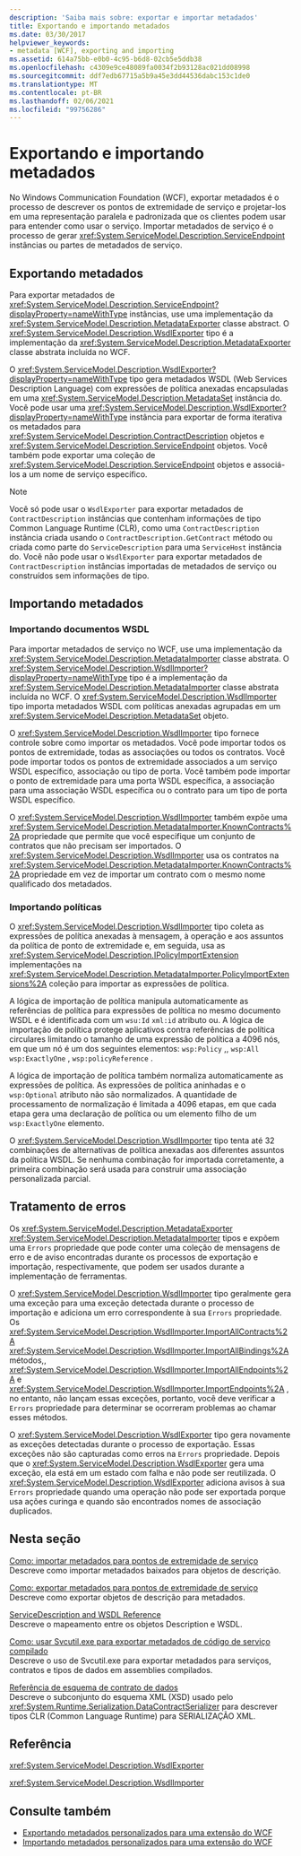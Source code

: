 ```yaml
---
description: 'Saiba mais sobre: exportar e importar metadados'
title: Exportando e importando metadados
ms.date: 03/30/2017
helpviewer_keywords:
- metadata [WCF], exporting and importing
ms.assetid: 614a75bb-e0b0-4c95-b6d8-02cb5e5ddb38
ms.openlocfilehash: c4309e9ce48089fa0034f2b93128ac021dd08998
ms.sourcegitcommit: ddf7edb67715a5b9a45e3dd44536dabc153c1de0
ms.translationtype: MT
ms.contentlocale: pt-BR
ms.lasthandoff: 02/06/2021
ms.locfileid: "99756286"
---
```

# <a name="exporting-and-importing-metadata"></a>Exportando e importando metadados

No Windows Communication Foundation (WCF), exportar metadados é o processo de descrever os pontos de extremidade de serviço e projetar-los em uma representação paralela e padronizada que os clientes podem usar para entender como usar o serviço. Importar metadados de serviço é o processo de gerar <xref:System.ServiceModel.Description.ServiceEndpoint> instâncias ou partes de metadados de serviço.  
  
## <a name="exporting-metadata"></a>Exportando metadados  

 Para exportar metadados de <xref:System.ServiceModel.Description.ServiceEndpoint?displayProperty=nameWithType> instâncias, use uma implementação da <xref:System.ServiceModel.Description.MetadataExporter> classe abstract. O <xref:System.ServiceModel.Description.WsdlExporter> tipo é a implementação da <xref:System.ServiceModel.Description.MetadataExporter> classe abstrata incluída no WCF.  
  
 O <xref:System.ServiceModel.Description.WsdlExporter?displayProperty=nameWithType> tipo gera metadados WSDL (Web Services Description Language) com expressões de política anexadas encapsuladas em uma <xref:System.ServiceModel.Description.MetadataSet> instância do. Você pode usar uma <xref:System.ServiceModel.Description.WsdlExporter?displayProperty=nameWithType> instância para exportar de forma iterativa os metadados para <xref:System.ServiceModel.Description.ContractDescription> objetos e <xref:System.ServiceModel.Description.ServiceEndpoint> objetos. Você também pode exportar uma coleção de <xref:System.ServiceModel.Description.ServiceEndpoint> objetos e associá-los a um nome de serviço específico.  
  
> [!NOTE]
> Você só pode usar o `WsdlExporter` para exportar metadados de `ContractDescription` instâncias que contenham informações de tipo Common Language Runtime (CLR), como uma `ContractDescription` instância criada usando o `ContractDescription.GetContract` método ou criada como parte do `ServiceDescription` para uma `ServiceHost` instância do. Você não pode usar o `WsdlExporter` para exportar metadados de `ContractDescription` instâncias importadas de metadados de serviço ou construídos sem informações de tipo.  
  
## <a name="importing-metadata"></a>Importando metadados  
  
### <a name="importing-wsdl-documents"></a>Importando documentos WSDL  

 Para importar metadados de serviço no WCF, use uma implementação da <xref:System.ServiceModel.Description.MetadataImporter> classe abstrata. O <xref:System.ServiceModel.Description.WsdlImporter?displayProperty=nameWithType> tipo é a implementação da <xref:System.ServiceModel.Description.MetadataImporter> classe abstrata incluída no WCF. O <xref:System.ServiceModel.Description.WsdlImporter> tipo importa metadados WSDL com políticas anexadas agrupadas em um <xref:System.ServiceModel.Description.MetadataSet> objeto.  
  
 O <xref:System.ServiceModel.Description.WsdlImporter> tipo fornece controle sobre como importar os metadados. Você pode importar todos os pontos de extremidade, todas as associações ou todos os contratos. Você pode importar todos os pontos de extremidade associados a um serviço WSDL específico, associação ou tipo de porta. Você também pode importar o ponto de extremidade para uma porta WSDL específica, a associação para uma associação WSDL específica ou o contrato para um tipo de porta WSDL específico.  
  
 O <xref:System.ServiceModel.Description.WsdlImporter> também expõe uma <xref:System.ServiceModel.Description.MetadataImporter.KnownContracts%2A> propriedade que permite que você especifique um conjunto de contratos que não precisam ser importados. O <xref:System.ServiceModel.Description.WsdlImporter> usa os contratos na <xref:System.ServiceModel.Description.MetadataImporter.KnownContracts%2A> propriedade em vez de importar um contrato com o mesmo nome qualificado dos metadados.  
  
### <a name="importing-policies"></a>Importando políticas  

 O <xref:System.ServiceModel.Description.WsdlImporter> tipo coleta as expressões de política anexadas à mensagem, à operação e aos assuntos da política de ponto de extremidade e, em seguida, usa as <xref:System.ServiceModel.Description.IPolicyImportExtension> implementações na <xref:System.ServiceModel.Description.MetadataImporter.PolicyImportExtensions%2A> coleção para importar as expressões de política.  
  
 A lógica de importação de política manipula automaticamente as referências de política para expressões de política no mesmo documento WSDL e é identificada com um `wsu:Id` `xml:id` atributo ou. A lógica de importação de política protege aplicativos contra referências de política circulares limitando o tamanho de uma expressão de política a 4096 nós, em que um nó é um dos seguintes elementos: `wsp:Policy` ,, `wsp:All` `wsp:ExactlyOne` , `wsp:policyReference` .  
  
 A lógica de importação de política também normaliza automaticamente as expressões de política. As expressões de política aninhadas e o `wsp:Optional` atributo não são normalizados. A quantidade de processamento de normalização é limitada a 4096 etapas, em que cada etapa gera uma declaração de política ou um elemento filho de um `wsp:ExactlyOne` elemento.  
  
 O <xref:System.ServiceModel.Description.WsdlImporter> tipo tenta até 32 combinações de alternativas de política anexadas aos diferentes assuntos da política WSDL. Se nenhuma combinação for importada corretamente, a primeira combinação será usada para construir uma associação personalizada parcial.  
  
## <a name="error-handling"></a>Tratamento de erros  

 Os <xref:System.ServiceModel.Description.MetadataExporter> <xref:System.ServiceModel.Description.MetadataImporter> tipos e expõem uma `Errors` propriedade que pode conter uma coleção de mensagens de erro e de aviso encontradas durante os processos de exportação e importação, respectivamente, que podem ser usados durante a implementação de ferramentas.  
  
 O <xref:System.ServiceModel.Description.WsdlImporter> tipo geralmente gera uma exceção para uma exceção detectada durante o processo de importação e adiciona um erro correspondente à sua `Errors` propriedade. Os <xref:System.ServiceModel.Description.WsdlImporter.ImportAllContracts%2A> <xref:System.ServiceModel.Description.WsdlImporter.ImportAllBindings%2A> métodos,, <xref:System.ServiceModel.Description.WsdlImporter.ImportAllEndpoints%2A> e <xref:System.ServiceModel.Description.WsdlImporter.ImportEndpoints%2A> , no entanto, não lançam essas exceções, portanto, você deve verificar a `Errors` propriedade para determinar se ocorreram problemas ao chamar esses métodos.  
  
 O <xref:System.ServiceModel.Description.WsdlExporter> tipo gera novamente as exceções detectadas durante o processo de exportação. Essas exceções não são capturadas como erros na `Errors` propriedade. Depois que o <xref:System.ServiceModel.Description.WsdlExporter> gera uma exceção, ela está em um estado com falha e não pode ser reutilizada. O <xref:System.ServiceModel.Description.WsdlExporter> adiciona avisos à sua `Errors` propriedade quando uma operação não pode ser exportada porque usa ações curinga e quando são encontrados nomes de associação duplicados.  
  
## <a name="in-this-section"></a>Nesta seção  

 [Como: importar metadados para pontos de extremidade de serviço](how-to-import-metadata-into-service-endpoints.md)  
 Descreve como importar metadados baixados para objetos de descrição.  
  
 [Como: exportar metadados para pontos de extremidade de serviço](how-to-export-metadata-from-service-endpoints.md)  
 Descreve como exportar objetos de descrição para metadados.  
  
 [ServiceDescription and WSDL Reference](servicedescription-and-wsdl-reference.md)  
 Descreve o mapeamento entre os objetos Description e WSDL.  
  
 [Como: usar Svcutil.exe para exportar metadados de código de serviço compilado](how-to-use-svcutil-exe-to-export-metadata-from-compiled-service-code.md)  
 Descreve o uso de Svcutil.exe para exportar metadados para serviços, contratos e tipos de dados em assemblies compilados.  
  
 [Referência de esquema de contrato de dados](data-contract-schema-reference.md)  
 Descreve o subconjunto do esquema XML (XSD) usado pelo <xref:System.Runtime.Serialization.DataContractSerializer> para descrever tipos CLR (Common Language Runtime) para SERIALIZAÇÃO XML.  
  
## <a name="reference"></a>Referência  

 <xref:System.ServiceModel.Description.WsdlExporter>  
  
 <xref:System.ServiceModel.Description.WsdlImporter>  
  
## <a name="see-also"></a>Consulte também

- [Exportando metadados personalizados para uma extensão do WCF](../extending/exporting-custom-metadata-for-a-wcf-extension.md)
- [Importando metadados personalizados para uma extensão do WCF](../extending/importing-custom-metadata-for-a-wcf-extension.md)
